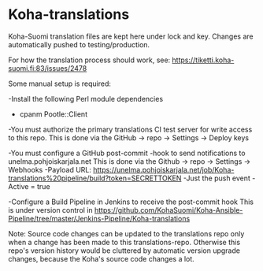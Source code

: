 # Koha-translations
Koha-Suomi translation files are kept here under lock and key. Changes are automatically pushed to testing/production.

For how the translation process should work, see:
https://tiketti.koha-suomi.fi:83/issues/2478


Some manual setup is required:

-Install the following Perl module dependencies
* cpanm Pootle::Client

-You must authorize the primary translations CI test server for write access to this repo.
 This is done via the GitHub -> repo -> Settings -> Deploy keys

-You must configure a GitHub post-commit -hook to send notifications to unelma.pohjoiskarjala.net
 This is done via the Github -> repo -> Settings -> Webhooks
   -Payload URL: https://unelma.pohjoiskarjala.net/job/Koha-translations%20pipeline/build?token=SECRETTOKEN
   -Just the push event
   -Active = true

-Configure a Build Pipeline in Jenkins to receive the post-commit hook
 This is under version control in
 https://github.com/KohaSuomi/Koha-Ansible-Pipeline/tree/master/Jenkins-Pipeline/Koha-translations



Note: Source code changes can be updated to the translations repo only when a change has been made to this
translations-repo. Otherwise this repo's version history would be cluttered by automatic version upgrade
changes, because the Koha's source code changes a lot.
